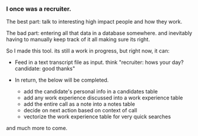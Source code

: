 ### I once was a recruiter.

The best part: talk to interesting high impact people and how they work.

The bad part: entering all that data in a database somewhere. and inevitably having to manually keep track of it all making sure its right.

So I made this tool. its still a work in progress, but right now, it can:

- Feed in a text transcript file as input. think "recruiter: hows your day? candidate: good thanks"

- In return, the below will be completed.
  - add the candidate's personal info in a candidates table
  - add any work experience discussed into a work experience table
  - add the entire call as a note into a notes table
  - decide on next action based on context of call
  - vectorize the work experience table for very quick searches

and much more to come.
